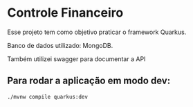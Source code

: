 # Controle Financeiro
Esse projeto tem como objetivo praticar o framework Quarkus.

Banco de dados utilizado: MongoDB.

Também utilizei swagger para documentar a API
## Para rodar a aplicação em modo dev:
```shell script
./mvnw compile quarkus:dev
```
